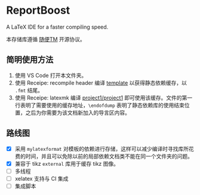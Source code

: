 # ReportBoost
A LaTeX IDE for a faster compiling speed.

本存储库遵循 [随便TM](LICENSE) 开源协议。

## 简明使用方法
1. 使用 VS Code 打开本文件夹。
2. 使用 Receipe: recompile header 编译 [template](template.tex) 以获得静态依赖缓存，以 `.fmt` 结尾。
3. 使用 Receipe: latexmk 编译 [project1/project1](project1/project1.tex) 即可使用该缓存。文件的第一行表明了需要使用的缓存地址，`\endofdump` 表明了静态依赖库的使用结束位置，之后为你需要为该文档新加入的导言区内容。

## 路线图

- [x] 采用 `mylatexformat` 对模板的依赖进行存储，这样可以减少编译时寻找库所花费的时间，并且可以免除以前的局部依赖文档类不能在同一个文件夹的问题。
- [x] 兼容于 tikz `external` 库用于缓存 tikz 图像。
- [ ] 多线程
- [ ] xelatex 支持与 CI 集成
- [ ] 集成脚本